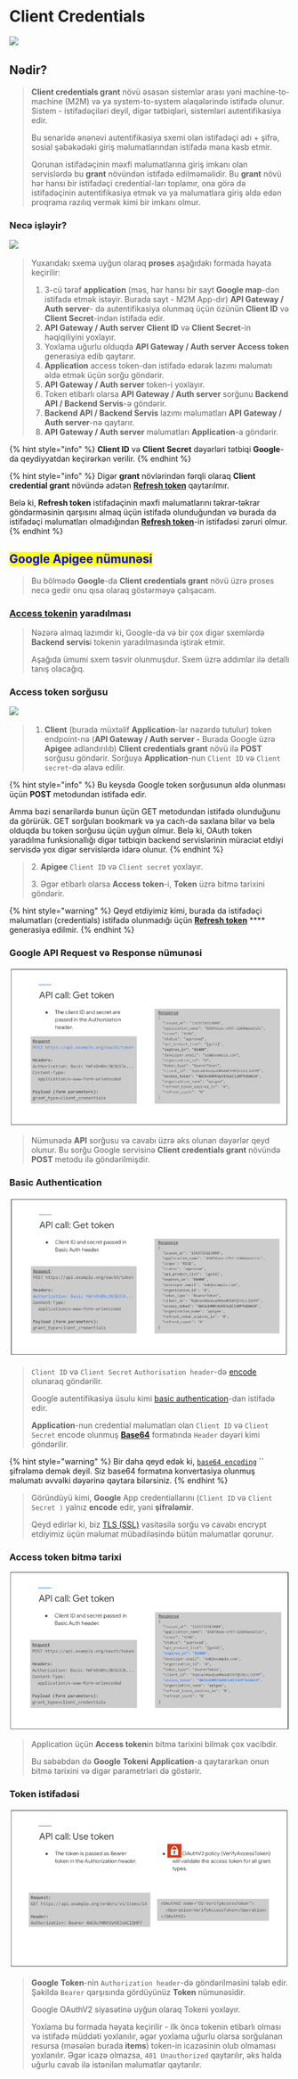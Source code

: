 # Client Credentials

![](../.gitbook/assets/Clent\_crd\_grant.png)

## Nədir?

> **Client credentials grant** növü əsasən sistemlər arası yəni machine-to-machine (M2M) və ya system-to-system əlaqələrində istifadə olunur. Sistem - istifadəçiləri deyil, digər tətbiqləri, sistemləri autentifikasiya edir.&#x20;
>
> Bu senaridə ənənəvi autentifikasiya sxemi olan istifadəçi adı + şifrə, sosial şəbəkədəki giriş məlumatlarından istifadə məna kəsb etmir.
>
> Qorunan istifadəçinin məxfi məlumatlarına giriş imkanı olan servislərdə bu **grant** növündən istifadə edilməməlidir. Bu **grant** növü hər hansı bir istifadəçi credential-ları toplamır, ona görə də istifadəçinin autentifikasiya etmək və ya məlumatlara giriş əldə edən proqrama razılıq vermək kimi bir imkanı olmur.

### Necə işləyir?

![](../.gitbook/assets/Client\_credentials2.png)

> Yuxarıdakı sxemə uyğun olaraq **proses** aşağıdakı formada həyata keçirilir:
>
> 1. 3-cü tərəf **application** (məs, hər hansı bir sayt **Google map**-dən istifadə etmək istəyir. Burada sayt - M2M App-dır) **API Gateway / Auth server**- də autentifikasiya olunmaq üçün özünün **Client ID** və **Client Secret**-indən istifadə edir.
> 2. **API Gateway / Auth server** **Client ID** və **Client Secret**-in həqiqiliyini yoxlayır.
> 3. Yoxlama uğurlu olduqda **API Gateway / Auth server** **Access token** generasiya edib qaytarır.
> 4. **Application** access token-dən istifadə edərək lazımı məlumatı əldə etmək üçün sorğu göndərir.
> 5. **API Gateway / Auth server** token-i yoxlayır.&#x20;
> 6. Token etibarlı olarsa **API Gateway / Auth server** sorğunu **Backend API / Backend Servis**-ə göndərir.
> 7. **Backend API / Backend Servis** lazımı məlumatları **API Gateway / Auth server**-nə qaytarır.
> 8. **API Gateway / Auth server** məlumatları **Application**-a göndərir.

{% hint style="info" %}
**Client ID** və **Client Secret** dəyərləri tətbiqi **Google**-da qeydiyyatdan keçirərkən verilir.
{% endhint %}

{% hint style="info" %}
Digər **grant** növlərindən fərqli olaraq **Client credential grant** növündə adətən [**Refresh token**](../oauth/access-refresh-token.md#refresh-token) qaytarılmır.&#x20;

Belə ki, **Refresh token** istifadəçinin məxfi məlumatlarını təkrar-təkrar göndərməsinin qarşısını almaq üçün istifadə olunduğundan və burada da istifadəçi məlumatları olmadığından [**Refresh token**](../oauth/access-refresh-token.md#refresh-token)-in istifadəsi zəruri olmur.
{% endhint %}

## <mark style="color:blue;">Google Apigee nümunəsi</mark>

> Bu bölmədə **Google**-da **Client credentials grant** növü üzrə proses necə gedir onu qısa olaraq göstərməyə çalışacam.

### [Access tokenin](../oauth/access-refresh-token.md#access-token-n-dir) yaradılması

> Nəzərə almaq lazımdır ki, Google-da və bir çox digər sxemlərdə **Backend servis**i tokenin yaradılmasında iştirak etmir.
>
> Aşağıda ümumi sxem təsvir olunmuşdur. Sxem üzrə addımlar ilə detallı tanış olacağıq.

### Access token sorğusu

![](../.gitbook/assets/Token\_creation\_1.png)

> 1. **Client** (burada müxtəlif **Application**-lar nəzərdə tutulur) token endpoint-nə (**API Gateway / Auth server -** Burada Google üzrə **Apigee** adlandırılıb) **Client credentials grant** növü ilə **POST** sorğusu göndərir. Sorğuya **Application**-nun `Client ID` və `Client secret`-də əlavə edilir.

{% hint style="info" %}
Bu keysdə Google token sorğusunun əldə olunması üçün **POST** metodundan istifadə edir.

Amma bəzi senarilərdə bunun üçün GET metodundan istifadə olunduğunu da görürük. GET sorğuları bookmark və ya cach-də saxlana bilər və belə olduqda bu token sorğusu üçün uyğun olmur. Belə ki, OAuth token yaradılma funksionallığı digər tətbiqin backend servislərinin müraciət etdiyi servisdə yox digər servislərdə idarə olunur.&#x20;
{% endhint %}

> 2\. **Apigee** `Client ID` və `Client secret` yoxlayır.&#x20;
>
> 3\. Əgər etibarlı olarsa **Access token**-i, **Token** üzrə bitmə tarixini göndərir.

{% hint style="warning" %}
Qeyd etdiyimiz kimi, burada da istifadəçi məlumatları (credentials) istifadə olunmadığı üçün [**Refresh token**](../oauth/access-refresh-token.md#refresh-token) **** generasiya edilmir.
{% endhint %}

### Google API Request və Response nümunəsi

![](<../.gitbook/assets/Apigee get token.png>)

> Nümunədə **API** sorğusu və cavabı üzrə əks olunan dəyərlər qeyd olunur. Bu sorğu Google servisinə **Client credentials grant** növündə **POST** metodu ilə göndərilmişdir.&#x20;

### Basic Authentication

![](<../.gitbook/assets/Apigee get token 2.png>)

> `Client ID` və `Client Secret` `Authorisation header`-də [encode](../avtorizasiya-noevl-ri/basic-auth.md#base-64-encode-v-decode) olunaraq göndərilir.&#x20;
>
> Google autentifikasiya üsulu kimi [basic authentication](../avtorizasiya-noevl-ri/basic-auth.md)-dan istifadə edir.
>
> **Application**-nun credential məlumatları olan `Client ID` və `Client Secret` encode olunmuş  [**Base64**](../avtorizasiya-noevl-ri/basic-auth.md#base-64-encode-v-decode) formatında `Header` dəyəri kimi göndərilir.

{% hint style="warning" %}
Bir daha qeyd edək ki, [`base64 encoding`](../avtorizasiya-noevl-ri/basic-auth.md#base-64-encode-v-decode) `` şifrələmə demək deyil. Siz base64 formatına konvertasiya olunmuş məlumatı əvvəlki dəyərinə qaytara bilərsiniz.
{% endhint %}

> Göründüyü kimi, **Google** App credentiallarını (`Client ID` və `Client Secret )` yalnız **encode** edir, yəni **şifrələmir**.&#x20;
>
> Qeyd edirlər ki, biz [TLS (SSL)](../oauth/terminologiya/#tls-ssl-https) vasitəsilə sorğu və cavabı encrypt etdiyimiz üçün məlumat mübadiləsində bütün məlumatlar qorunur.

### Access token bitmə tarixi

![](<../.gitbook/assets/Apigee Get Token 4.png>)

> Application üçün **Access token**in bitmə tarixini bilmək çox vacibdir.
>
> Bu səbəbdən də **Google** **Tokeni** **Application**-a qaytararkən onun bitmə tarixini və digər parametrləri də göstərir.

### Token istifadəsi

![](<../.gitbook/assets/Apigee use token.png>)

> **Google** **Token**-nin `Authorization header`-də göndərilməsini tələb edir. Şəkildə `Bearer` qarşısında gördüyünüz **Token** nümunəsidir.
>
> Google OAuthV2 siyasətinə uyğun olaraq Tokeni yoxlayır.
>
> Yoxlama bu formada həyata keçirilir - ilk öncə tokenin etibarlı olması və istifadə müddəti yoxlanılır, əgər yoxlama uğurlu olarsa sorğulanan resursa (məsələn burada **items**) token-in icazəsinin olub olmaması yoxlanılır. Əgər icazə olmazsa, `401 Unauthorized` qaytarılır, əks halda uğurlu cavab ilə istənilən məlumatlar qaytarılır.&#x20;
